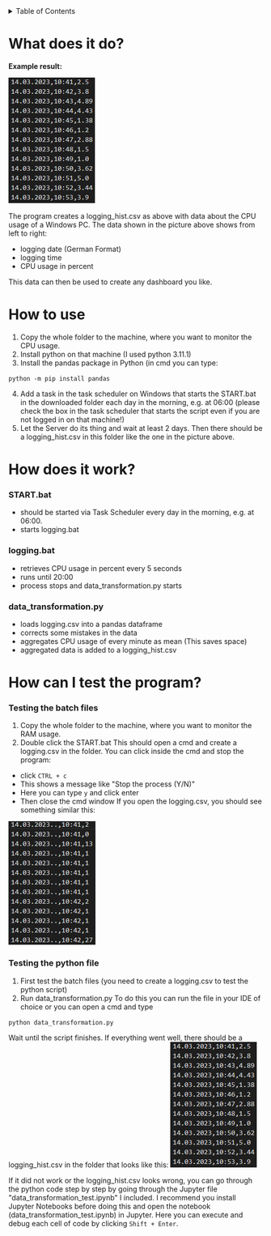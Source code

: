 <!-- TABLE OF CONTENTS -->
<details>
  <summary>Table of Contents</summary>
  <ol>
    <li><a href="#what-does-it-do">What does it do?</a></li>
    <li><a href="#how-to-use">How to use</a></li>
    <li><a href="#how-does-it-work">How does it work?</a></li>
      <ul>
        <li><a href="#STARTbat">START.bat</a></li>
        <li><a href="#loggingbat">logging.bat</a></li>
        <li><a href="#data_transformationpy">data_transformation.py</a></li>
      </ul>
    <li><a href="#how-can-i-test-the-program">How can I test the program?</a></li>
      <ul>
        <li><a href="#testing-the-batch-files">Testing the batch files</a></li>
        <li><a href="#testing-the-python-file">Testing the python file</a></li>
      </ul>
  </ol>
</details>  

# What does it do?

**Example result:**

![alt text](https://github.com/JaredBeluzi/Windows-CPU-Monitoring/blob/main/logging_hist.png?raw=true)

The program creates a logging_hist.csv as above with data about the CPU usage of a Windows PC.
The data shown in the picture above shows from left to right:
- logging date (German Format)
- logging time
- CPU usage in percent

This data can then be used to create any dashboard you like.

# How to use

1. Copy the whole folder to the machine, where you want to monitor the CPU usage.
2. Install python on that machine (I used python 3.11.1)
3. Install the pandas package in Python (in cmd you can type:
```batch
python -m pip install pandas
```
4. Add a task in the task scheduler on Windows that starts the START.bat in the downloaded folder each day in the morning, e.g. at 06:00 
(please check the box in the task scheduler that starts the script even if you are not logged in on that machine!)
5. Let the Server do its thing and wait at least 2 days. Then there should be a logging_hist.csv in this folder like the one in the picture above.


# How does it work?

### START.bat

- should be started via Task Scheduler every day in the morning, e.g. at 06:00.
- starts logging.bat

### logging.bat

- retrieves CPU usage in percent every 5 seconds
- runs until 20:00
- process stops and data_transformation.py starts

### data_transformation.py

- loads logging.csv into a pandas dataframe
- corrects some mistakes in the data
- aggregates CPU usage of every minute as mean (This saves space)
- aggregated data is added to a logging_hist.csv

# How can I test the program?

### Testing the batch files

1. Copy the whole folder to the machine, where you want to monitor the RAM usage.
2. Double click the START.bat
This should open a cmd and create a logging.csv in the folder.
You can click inside the cmd and stop the program:
- click `CTRL + c`
- This shows a message like "Stop the process (Y/N)"
- Here you can type `y` and click enter
- Then close the cmd window
If you open the logging.csv, you should see something similar this:

![alt text](https://github.com/JaredBeluzi/Windows-CPU-Monitoring/blob/main/logging.png?raw=true)

### Testing the python file

1. First test the batch files (you need to create a logging.csv to test the python script)
2. Run data_transformation.py
To do this you can run the file in your IDE of choice or you can open a cmd and type
```batch
python data_transformation.py
```
Wait until the script finishes. If everything went well, there should be a logging_hist.csv in the folder that looks like this:
![alt text](https://github.com/JaredBeluzi/Windows-CPU-Monitoring/blob/main/logging_hist.png?raw=true)

If it did not work or the logging_hist.csv looks wrong, you can go through the python code step by step by going through the Jupyter file "data_transformation_test.ipynb" I included. I recommend you install Jupyter Notebooks before doing this and open the notebook (data_transformation_test.ipynb) in Jupyter. Here you can execute and debug each cell of code by clicking `Shift + Enter`.
